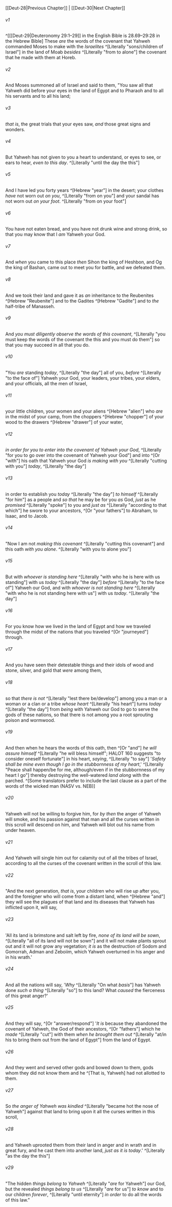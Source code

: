 ﻿---
aliases:
  - Deuteronomy 29
---

[[Deut-28|Previous Chapter]] | [[Deut-30|Next Chapter]]

###### v1
 ^[[[Deut-29|Deuteronomy 29:1–29]] in the English Bible is 28.69–29:28 in the Hebrew Bible] These _are_ the words of the covenant that Yahweh commanded Moses to make with the _Israelites_ ^[Literally "sons/children of Israel"] in the land of Moab _besides_ ^[Literally "from to alone"] the covenant that he made with them at Horeb.

###### v2
And Moses summoned all of Israel and said to them, "You saw all that Yahweh did before your eyes in the land of Egypt and to Pharaoh and to all his servants and to all his land;

###### v3
_that is_, the great trials that your eyes saw, _and_ those great signs and wonders.

###### v4
But Yahweh has not given to you a heart to understand, or eyes to see, or ears to hear, _even_ _to this day_. ^[Literally "until the day the this"]

###### v5
And I have led you forty years ^[Hebrew "year"] in the desert; your clothes _have_ not worn out _on you_, ^[Literally "from on you"] and your sandal has not worn out _on your foot_. ^[Literally "from on your foot"]

###### v6
You have not eaten bread, and you have not drunk wine and strong drink, so that you may know that I _am_ Yahweh your God.

###### v7
And _when_ you came to this place _then_ Sihon the king of Heshbon, and Og the king of Bashan, came out to meet you for battle, and we defeated them.

###### v8
And we took their land and gave it as _an_ inheritance to the Reubenites ^[Hebrew "Reubenite"] and to the Gadites ^[Hebrew "Gadite"] and to _the_ half-tribe of Manasseh.

###### v9
And _you must diligently observe the words of this covenant_, ^[Literally "you must keep the words of the covenant the this and you must do them"] so that you may succeed in all that you do.

###### v10
"You _are_ standing _today_, ^[Literally "the day"] all of you, _before_ ^[Literally "to the face of"] Yahweh your God, your leaders, your tribes, your elders, and your officials, all the men of Israel,

###### v11
your little children, your women and your aliens ^[Hebrew "alien"] who _are_ in the midst of your camp, from the choppers ^[Hebrew "chopper"] of your wood to the drawers ^[Hebrew "drawer"] of your water,

###### v12
_in order for you to enter into the covenant of Yahweh your God_, ^[Literally "for you to go over into the covenant of Yahweh your God"] and into ^[Or "with"] his oath that Yahweh your God _is_ _making with you_ ^[Literally "cutting with you"] _today_, ^[Literally "the day"]

###### v13
in order to establish you _today_ ^[Literally "the day"] _to himself_ ^[Literally "for him"] as a people and _so that_ he may be for you _as_ God, _just_ as he _promised_ ^[Literally "spoke"] to you and _just as_ ^[Literally "according to that which"] he swore to your ancestors, ^[Or "your fathers"] to Abraham, to Isaac, and to Jacob.

###### v14
"Now I am not _making this covenant_ ^[Literally "cutting this covenant"] and this oath _with you alone_. ^[Literally "with you to alone you"]

###### v15
But with _whoever is standing here_ ^[Literally "with who he is here with us standing"] with us _today_ ^[Literally "the day"] _before_ ^[Literally "to the face of"] Yahweh our God, and with _whoever is not standing here_ ^[Literally "with who he is not standing here with us"] with us _today_. ^[Literally "the day"]

###### v16
For you know how we lived in the land of Egypt and how we traveled through the midst of the nations that you traveled ^[Or "journeyed"] through.

###### v17
And you have seen their detestable things and their idols of wood and stone, silver, and gold that _were_ among them,

###### v18
so that _there is not_ ^[Literally "lest there be/develop"] among you a man or a woman or a clan or a tribe _whose heart_ ^[Literally "his heart"] turns _today_ ^[Literally "the day"] from _being_ with Yahweh our God to go to serve the gods of these nations, so that there is not among you a root sprouting poison and wormwood.

###### v19
And then when he hears the words of this oath, then ^[Or "and"] _he will assure himself_ ^[Literally "he will bless himself"; HALOT 160 suggests "to consider oneself fortunate"] in his heart, _saying_, ^[Literally "to say"] '_Safety shall be mine even though I go in the stubbornness of my heart_,' ^[Literally "Peace shall happen/be for me, although/even if in the stubbornness of my heart I go"] thereby destroying the well-watered _land_ _along_ with the parched. ^[Some translators prefer to include the last clause as a part of the words of the wicked man (NASV vs. NEB)]

###### v20
Yahweh will not be willing to forgive him, for _by then_ the anger of Yahweh will smoke, and his passion against that man and all the curses written in this scroll will descend on him, and Yahweh will blot out his name from under heaven.

###### v21
And Yahweh will single him out for calamity out of all the tribes of Israel, according to all the curses of the covenant written in the scroll of this law.

###### v22
"And the next generation, _that is_, your children who will rise _up_ after you, and the foreigner who will come from a distant land, when ^[Hebrew "and"] they will see the plagues of that land and its diseases that Yahweh has inflicted upon it, will say,

###### v23
'All its land is brimstone and salt left by fire, _none of its land will be sown_, ^[Literally "all of its land will not be sown"] and it will not make plants sprout out and it will not grow any vegetation; _it is_ as the destruction of Sodom and Gomorrah, Adman and Zeboiim, which Yahweh overturned in his anger and in his wrath.'

###### v24
And all the nations will say, '_Why_ ^[Literally "On what _basis_"] has Yahweh done _such a thing_ ^[Literally "so"] to this land? What _caused_ the fierceness of this great anger?'

###### v25
And they will say, ^[Or "answer/respond"] '_It is_ because they abandoned the covenant of Yahweh, the God of their ancestors, ^[Or "fathers"] which he _made_ ^[Literally "cut"] with them _when he brought them out_ ^[Literally "at/in his to bring them out from the land of Egypt"] from the land of Egypt.

###### v26
And they went and served other gods and bowed down to them, gods whom they did not know them and he ^[That is, Yahweh] had not allotted to them.

###### v27
So _the anger of Yahweh was kindled_ ^[Literally "became hot the nose of Yahweh"] against that land to bring upon it all the curses written in this scroll,

###### v28
and Yahweh uprooted them from their land in anger and in wrath and in great fury, and he cast them into another land, _just as it is today_.' ^[Literally "as the day the this"]

###### v29
"The hidden _things_ _belong to Yahweh_ ^[Literally "_are_ for Yahweh"] our God, but the revealed _things_ _belong to us_ ^[Literally "_are_ for us"] _to know_ and to our children _forever_, ^[Literally "until eternity"] _in order_ to do all the words of this law."